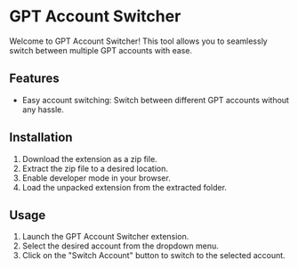 # GPT Account Switcher

Welcome to GPT Account Switcher! This tool allows you to seamlessly switch between multiple GPT accounts with ease.

## Features

- Easy account switching: Switch between different GPT accounts without any hassle.

## Installation

1. Download the extension as a zip file.
2. Extract the zip file to a desired location.
3. Enable developer mode in your browser.
4. Load the unpacked extension from the extracted folder.

## Usage

1. Launch the GPT Account Switcher extension.
2. Select the desired account from the dropdown menu.
3. Click on the "Switch Account" button to switch to the selected account.


